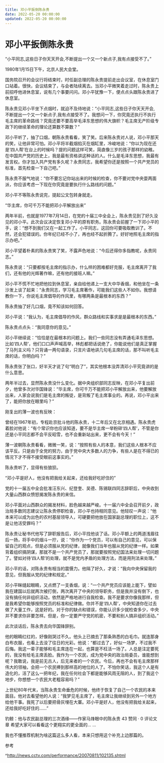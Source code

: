 ```yaml
---
title: 邓小平扳倒陈永贵
date: 2022-05-20 00:00:00
updated: 2022-05-20 00:00:00
---
```


# 邓小平扳倒陈永贵

“小平同志,这些日子你天天开会,不断提出一个又一个新点子,我有点接受不了。”

1980年1月15日下午，北京人民大会堂。

国务院召开的会议行将结束时，时任副总理的陈永贵提前走出会议室，在休息室门口站着。很快，会议结束了，与会者陆续离去。当邓小平微笑着走过时，陈永贵上前招呼他进休息室，说有几个事要问问。邓小平犹豫一下，便点点头跟陈永贵进了休息室。

陈永贵见邓小平坐下点烟时，就迫不及待地说：“小平同志,这些日子你天天开会,不断提出一个又一个新点子,我有点接受不了。我想问一下，你究竟还执行不执行毛主席的革命路线？究竟还要不要高举毛泽东思想的伟大旗帜？毛主席无产阶级专政下的继续革命的理论还算数不算数？”

邓小平听了，抽了口烟，朝陈永贵看看，笑了笑。后来陈永贵对人说，邓小平那天的笑，让他非常可怕。邓小平将半截烟掐灭在烟缸里，冷峻地说：“你以为现在还是‘四人帮’在台上的时候吗？提的问题这样可笑，简直像三岁的孩子那样的幼稚。在中国共产党的历史上，我是最有资格讲这种话的人。什么是毛泽东思想，我最有发言权。你才加入共产党有多久呢？永贵同志，我希望你还是按照一个共产党员的标准，首先检查一下自己吧。”

陈永贵不服气地说：“你不要忘记你站出来的时候的检查，你不要对党中央耍两面派，你应该考虑一下现在你究竟是要执行什么路线的问题。”

邓小平不等陈永贵说完，提起公文包转身就走。

“华主席，你可千万不能把邓小平解放出来”

两年半前，也就是1977年7月14日，在党的十届三中全会上，陈永贵见到了好久没见的邓小平。此次会议决定恢复邓小平的原有职务。陈永贵会前握了一下邓小平的手，说：“想不到我们又在一起工作了。小平同志，这回你可要吸取教训了。不然，还会犯错误的。你年纪已经不小了，再也经不起折腾了。好好地照毛主席的指示办吧。”

邓小平望着朴素的陈永贵笑了笑，不露声色地说：“今后还得你多指教呢，永贵同志。”

陈永贵说：“只要都按毛主席的指示办，什么样的困难都好克服，毛主席离开了我们，还有他的光辉著作嘛，还有他的接班人嘛。”

邓小平不慌不忙地把他拉到休息室，亲自给他递上一支大中华香烟，和他坐在一条沙发上谈了起来：“永贵同志，学习毛主席著作，可能我们这些人不如你。我想请教你一下，你说毛主席倡导的作风里，有哪两条是最根本的东西？”

陈永贵抽了好几口烟，竟不知该如何回答。

邓小平说：“我认为，毛主席倡导的作风，群众路线和实事求是是最根本的东西。”

陈永贵点点头：“我同意你的意见。”

邓小平继续说：“恰恰是在最根本的问题上。我们一些同志没有弄通毛泽东思想。比如‘四人帮’，他们口口声声喊高举，林彪都把话说绝了，你能说他们是真正掌握了马列主义吗？只背诵一两句语录，只言片语地讲几句毛主席的话，那不叫听毛主席的话，你明白吗？”

陈永贵张了张口，好半天才说了句“明白了”，其实他根本没弄清邓小平究竟讲的是什么意思。

两年半过去，显然陈永贵没什么变化。据中央组织部同志反映，在邓小平复出前夕，他曾多次对华国锋说：“华主席，你可千万不能把邓小平解放出来，他要解放出来，人家会说我们是毛主席的叛徒，是背叛了毛主席事业的。再说，邓小平出来了，能把你放在眼里吗？”

刚复出的薄一波也有反映：

曾经在1967年初，专程赴京批斗他的陈永贵，十二年后又在北京相遇。陈永贵虎着脸对他说：“有个常识你也应该知道，要不是华主席一举粉碎‘四人帮’，不管是你还是小平同志都不会平反昭雪，也不会重新站出来，更不会有今天！”

薄一波朝陈永贵看看，微微一笑，说：“按照有些人的本意，我们这些人根本不应该平反。只是由于全党的努力，由于党中央大多数人的力争，有些人是在不得已的情况下才不得不接受眼前这事实的。”

陈永贵听了，显得有些狼狈。

“邓小平是好人，他没有把我给关起来，还给我好吃好住的”

党的十一届五中全会批准汪东兴、纪登奎、吴德、陈锡联四同志辞职后，中央收到大量山西群众愤怒揭发陈永贵的来信。

邓小平面对山西群众的揭发材料，脸色越来越严峻。十一届六中全会召开前夕，政治局多数同志建议让陈永贵停职检查，邓小平也持相同意见。他轻叹一声说：“他本来可以成为出色的农村基层领导人，可硬要把他放在国家副总理的职位上，这不是让他活受罪吗？”

陈永贵让秘书代他写了辞职报告后，邓小平找他谈了话。邓小平额上的两道浅眉往后一扬，将手中的烟斗一拧，说：“你作为一个党员，可以有自己的意见，可以保留自己的观点，但是必须服从党的纪律，就像我们当年也服从党的纪律一样。如果背着组织搞阴谋，那就不是一个共产党员了，那就要按照党纪国法来处理一切问题了。譬如对待‘四人帮’的处理，就不是党内矛盾的处理方法，而是用刑法来处理。”

邓小平的话，对陈永贵有相当的震慑力。他隔了好久，才说：“我向中央保留我的意见，但我服从党的纪律和规定。”

邓小平眯缝起眼睛，又点燃了一支香烟，说：“一个共产党员应该能上能下，譬如我在建国以后就两次被打倒，两次离开了中央的领导职务，但是我并没有倒下，也没有搞任何非组织活动，依然是严格地进行自我检查。我不是要求你像我那样，但是我希望你能够按照党员的标准和纪律做。你并不是‘四人帮’，中央知道你在过去做了大量工作，这是好的。对于你的缺点和错误，你能认识多少就检查多少，中央并不要求你非要怎样。但是，你一定要严守党的机密，不要和别人搞非组织活动。”

此次谈话后，陈永贵去向华国锋辞别。

他的眼睛红红的，好像刚哭过不久。他头上已摘去了那条熟悉的白毛巾。就连那身白布衣服，也看上去没了往日的光彩。他说：“都过去了，好似一场梦，不过我不后悔。我这一辈子能够和毛主席连在一起，也算是不枉活一场了。人总是注定要死的，我没有给毛主席丢脸。我作为一个农民，成为党中央的政治局委员，谁能想到呢？我敢说，我是前无古人，后无来者的一个农民。今后，再也不会有毛主席那样伟大的领袖，会把一个农民捧到那样高的地位的人了。不怕你笑话，我这个人是有造化的，活了这么一把年纪，我在任何社会下都是能够风雨无阻的人，到了我这个地步，你想想一个农民大老粗容易吗？”

上世纪80年代末，当陈永贵生命垂危的时候，他终于恢复了自己一个农民的本来面目。他对去看望他的人说：“我梦见毛主席了，毛主席让我继续到另外一个地方给他干事。我死了以后要把骨灰埋在大寨。邓小平是好人，他没有把我给关起来，还给我好吃好住的……”

钓鲸：他与农民副总理的三次酒缘——作家马烽眼中的陈永贵
43 赞同 · 0 评论文章
希望大家可以看看这个更翔实的更全面的… …

我也不懂推荐机制为啥这篇这么多人看，本来只想用这个补充上边那篇的。

参考

^http://news.cctv.com/performance/20070811/102135.shtml

